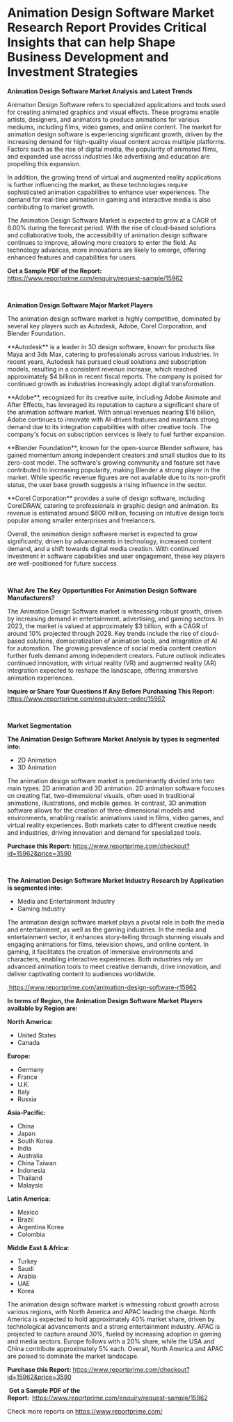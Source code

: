 <p><h1>Animation Design Software Market Research Report Provides Critical Insights that can help Shape Business Development and Investment Strategies</h1></p><p><strong>Animation Design Software Market Analysis and Latest Trends</strong></p>
<p><p>Animation Design Software refers to specialized applications and tools used for creating animated graphics and visual effects. These programs enable artists, designers, and animators to produce animations for various mediums, including films, video games, and online content. The market for animation design software is experiencing significant growth, driven by the increasing demand for high-quality visual content across multiple platforms. Factors such as the rise of digital media, the popularity of animated films, and expanded use across industries like advertising and education are propelling this expansion.</p><p>In addition, the growing trend of virtual and augmented reality applications is further influencing the market, as these technologies require sophisticated animation capabilities to enhance user experiences. The demand for real-time animation in gaming and interactive media is also contributing to market growth. </p><p>The Animation Design Software Market is expected to grow at a CAGR of 8.00% during the forecast period. With the rise of cloud-based solutions and collaborative tools, the accessibility of animation design software continues to improve, allowing more creators to enter the field. As technology advances, more innovations are likely to emerge, offering enhanced features and capabilities for users.</p></p>
<p><strong>Get a Sample PDF of the Report:&nbsp;</strong> <a href="https://www.reportprime.com/enquiry/request-sample/15962?utm_campaign=2112&utm_medium=2&utm_source=Github&utm_content=ia&utm_term=20032025&utm_id=animation-design-software">https://www.reportprime.com/enquiry/request-sample/15962</a></p>
<p>&nbsp;</p>
<p><strong>Animation Design Software Major Market Players</strong></p>
<p><p>The animation design software market is highly competitive, dominated by several key players such as Autodesk, Adobe, Corel Corporation, and Blender Foundation. </p><p>**Autodesk** is a leader in 3D design software, known for products like Maya and 3ds Max, catering to professionals across various industries. In recent years, Autodesk has pursued cloud solutions and subscription models, resulting in a consistent revenue increase, which reached approximately $4 billion in recent fiscal reports. The company is poised for continued growth as industries increasingly adopt digital transformation.</p><p>**Adobe**, recognized for its creative suite, including Adobe Animate and After Effects, has leveraged its reputation to capture a significant share of the animation software market. With annual revenues nearing $16 billion, Adobe continues to innovate with AI-driven features and maintains strong demand due to its integration capabilities with other creative tools. The company's focus on subscription services is likely to fuel further expansion.</p><p>**Blender Foundation**, known for the open-source Blender software, has gained momentum among independent creators and small studios due to its zero-cost model. The software's growing community and feature set have contributed to increasing popularity, making Blender a strong player in the market. While specific revenue figures are not available due to its non-profit status, the user base growth suggests a rising influence in the sector.</p><p>**Corel Corporation** provides a suite of design software, including CorelDRAW, catering to professionals in graphic design and animation. Its revenue is estimated around $600 million, focusing on intuitive design tools popular among smaller enterprises and freelancers.</p><p>Overall, the animation design software market is expected to grow significantly, driven by advancements in technology, increased content demand, and a shift towards digital media creation. With continued investment in software capabilities and user engagement, these key players are well-positioned for future success.</p></p>
<p>&nbsp;</p>
<p><strong>What Are The Key Opportunities For Animation Design Software Manufacturers?</strong></p>
<p><p>The Animation Design Software market is witnessing robust growth, driven by increasing demand in entertainment, advertising, and gaming sectors. In 2023, the market is valued at approximately $3 billion, with a CAGR of around 10% projected through 2028. Key trends include the rise of cloud-based solutions, democratization of animation tools, and integration of AI for automation. The growing prevalence of social media content creation further fuels demand among independent creators. Future outlook indicates continued innovation, with virtual reality (VR) and augmented reality (AR) integration expected to reshape the landscape, offering immersive animation experiences.</p></p>
<p><strong>Inquire or Share Your Questions If Any Before Purchasing This Report:</strong> <a href="https://www.reportprime.com/enquiry/pre-order/15962?utm_campaign=2112&utm_medium=2&utm_source=Github&utm_content=ia&utm_term=20032025&utm_id=animation-design-software">https://www.reportprime.com/enquiry/pre-order/15962</a></p>
<p>&nbsp;</p>
<p><strong>Market Segmentation</strong></p>
<p><strong>The Animation Design Software Market Analysis by types is segmented into:</strong></p>
<p><ul><li>2D Animation</li><li>3D Animation</li></ul></p>
<p><p>The animation design software market is predominantly divided into two main types: 2D animation and 3D animation. 2D animation software focuses on creating flat, two-dimensional visuals, often used in traditional animations, illustrations, and mobile games. In contrast, 3D animation software allows for the creation of three-dimensional models and environments, enabling realistic animations used in films, video games, and virtual reality experiences. Both markets cater to different creative needs and industries, driving innovation and demand for specialized tools.</p></p>
<p><strong>Purchase this Report:&nbsp;</strong><a href="https://www.reportprime.com/checkout?id=15962&price=3590&utm_campaign=2112&utm_medium=2&utm_source=Github&utm_content=ia&utm_term=20032025&utm_id=animation-design-software">https://www.reportprime.com/checkout?id=15962&price=3590</a></p>
<p>&nbsp;</p>
<p><strong>The Animation Design Software Market Industry Research by Application is segmented into:</strong></p>
<p><ul><li>Media and Entertainment Industry</li><li>Gaming Industry</li></ul></p>
<p><p>The animation design software market plays a pivotal role in both the media and entertainment, as well as the gaming industries. In the media and entertainment sector, it enhances story-telling through stunning visuals and engaging animations for films, television shows, and online content. In gaming, it facilitates the creation of immersive environments and characters, enabling interactive experiences. Both industries rely on advanced animation tools to meet creative demands, drive innovation, and deliver captivating content to audiences worldwide.</p></p>
<p><a href="https://www.reportprime.com/animation-design-software-r15962?utm_campaign=2112&utm_medium=2&utm_source=Github&utm_content=ia&utm_term=20032025&utm_id=animation-design-software">&nbsp;https://www.reportprime.com/animation-design-software-r15962</a></p>
<p><strong>In terms of Region, the Animation Design Software Market Players available by Region are:</strong></p>
<p>
    <p> <strong> North America: </strong>
        <ul>
            <li>United States</li>
            <li>Canada</li>
        </ul>
        </p> 
    <p> <strong> Europe: </strong>
        <ul>
            <li>Germany</li>
            <li>France</li>
            <li>U.K.</li>
            <li>Italy</li>
            <li>Russia</li>
        </ul>
        </p> 
    <p> <strong> Asia-Pacific: </strong>
        <ul>
            <li>China</li>
            <li>Japan</li>
            <li>South Korea</li>
            <li>India</li>
            <li>Australia</li>
            <li>China Taiwan</li>
            <li>Indonesia</li>
            <li>Thailand</li>
            <li>Malaysia</li>
        </ul>
        </p> 
    <p> <strong> Latin America: </strong>
        <ul>
            <li>Mexico</li>
            <li>Brazil</li>
            <li>Argentina Korea</li>
            <li>Colombia</li>
        </ul>
        </p> 
    <p> <strong> Middle East & Africa: </strong>
        <ul>
            <li>Turkey</li>
            <li>Saudi</li>
            <li>Arabia</li>
            <li>UAE</li>
            <li>Korea</li>
        </ul>
    </p>
    </p>
<p><p>The animation design software market is witnessing robust growth across various regions, with North America and APAC leading the charge. North America is expected to hold approximately 40% market share, driven by technological advancements and a strong entertainment industry. APAC is projected to capture around 30%, fueled by increasing adoption in gaming and media sectors. Europe follows with a 20% share, while the USA and China contribute approximately 5% each. Overall, North America and APAC are poised to dominate the market landscape.</p></p>
<p><strong>Purchase this Report: </strong><a href="https://www.reportprime.com/checkout?id=15962&price=3590&utm_campaign=2112&utm_medium=2&utm_source=Github&utm_content=ia&utm_term=20032025&utm_id=animation-design-software">https://www.reportprime.com/checkout?id=15962&price=3590</a></p>
<p>&nbsp;<strong>Get a Sample PDF of the Report:&nbsp;&nbsp;</strong><a href="https://www.reportprime.com/enquiry/request-sample/15962?utm_campaign=2112&utm_medium=2&utm_source=Github&utm_content=ia&utm_term=20032025&utm_id=animation-design-software">https://www.reportprime.com/enquiry/request-sample/15962</a></p>
<p><strong></strong></p>
<p>Check more reports on <a href="https://www.reportprime.com/?utm_campaign=2112&utm_medium=2&utm_source=Github&utm_content=ia&utm_term=20032025&utm_id=animation-design-software">https://www.reportprime.com/</a></p>